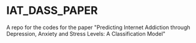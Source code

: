 # IAT_DASS_PAPER
A repo for the codes for the paper "Predicting Internet Addiction through Depression, Anxiety and Stress Levels: A Classification Model"
